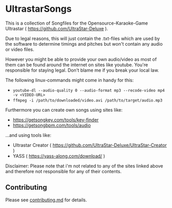 # UltrastarSongs
This is a collection of Songfiles for the Opensource-Karaoke-Game Ultrastar ( https://github.com/UltraStar-Deluxe ).

Due to legal reasons, this will just contain the .txt-files which are used by the software to determine timings and pitches but won't contain any audio or video files.

However you might be able to provide your own audio/video as most of them can be found around the internet on sites like youtube.
You're responsible for staying legal. Don't blame me if you break your local law.

The following linux-commands might come in handy for this:

- `youtube-dl --audio-quality 0 --audio-format mp3 --recode-video mp4 -v <VIDEO-URL>`
- `ffmpeg -i /path/to/downloaded/video.avi /path/to/target/audio.mp3`

Furthermore you can create own songs using sites like:

- https://getsongkey.com/tools/key-finder
- https://getsongbpm.com/tools/audio

...and using tools like:

- Ultrastar Creator ( https://github.com/UltraStar-Deluxe/UltraStar-Creator )
- YASS ( https://yass-along.com/download/ )

Disclaimer: Please note that i'm not related to any of the sites linked above and therefore not responsible for any of their contents.

## Contributing
Please see [contributing.md](https://github.com/derco0n/UltrastarSongs/contributing.md) for details. 
